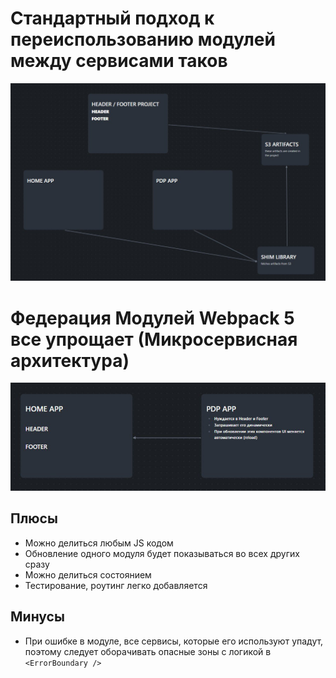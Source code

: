 # Стандартный подход к переиспользованию модулей между сервисами таков

![Standard Approach](./basic_approach.jpeg)

# Федерация Модулей Webpack 5 все упрощает (Микросервисная архитектура)

![Module Federation](./module_federations.jpeg)

## Плюсы

- Можно делиться любым JS кодом
- Обновление одного модуля будет показываться во всех других сразу
- Можно делиться состоянием
- Тестирование, роутинг легко добавляется

## Минусы

- При ошибке в модуле, все сервисы, которые его используют упадут, поэтому следует оборачивать опасные зоны с логикой в `<ErrorBoundary />`
